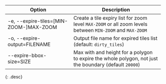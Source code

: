 | Option                                  | Description |
| --------------------------------------- | ----------- |
| -e, \--expire-tiles=[MIN-ZOOM-]MAX-ZOOM | Create a tile expiry list for zoom level `MAX-ZOOM` or all zoom levels between `MIN-ZOOM` and `MAX-ZOOM` |
| -o, \--expire-output=FILENAME           | Output file name for expired tiles list (default: `dirty_tiles`) |
| \--expire-bbox-size=SIZE                | Max with and height for a polygon to expire the whole polygon, not just the boundary (default `20000`) |
{: .desc}
